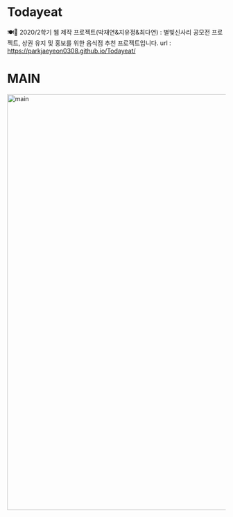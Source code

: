 # Todayeat
🍽🎊 2020/2학기 웹 제작 프로젝트(박재연&amp;지유정&amp;최다연) : 별빛신사리 공모전 프로젝트, 상권 유지 및 홍보를 위한 음식점 추천 프로젝트입니다.
url : https://parkjaeyeon0308.github.io/Todayeat/

# MAIN
<img width="960" alt="main" src="https://user-images.githubusercontent.com/62472505/105805265-fc006a80-5fe4-11eb-8112-971e6f88adee.PNG">
